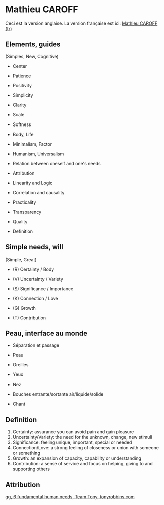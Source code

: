 # Mathieu CAROFF

Ceci est la version anglaise. La version française est ici: [Mathieu CAROFF (fr)](README.fr.md)

## Elements, guides

(Simples, New, Cognitive)

- Center
- Patience
- Positivity
- Simplicity
- Clarity
- Scale
- Softness

- Body, Life
- Minimalism, Factor
- Humanism, Universalism

- Relation between oneself and one's needs

- Attribution
- Linearity and Logic
- Correlation and causality
- Practicality

- Transparency
- Quality
- Definition

## Simple needs, will

(Simple, Great)

- (R) Certainty / Body
- (V) Uncertainty / Variety
- (S) Significance / Importance
- (K) Connection / Love

- (G) Growth
- (T) Contribution

## Peau, interface au monde

- Séparation et passage

- Peau
- Oreilles
- Yeux
- Nez
- Bouches entrante/sortante air/liquide/solide
- Chant

## Definition

1. Certainty: assurance you can avoid pain and gain pleasure
2. Uncertainty/Variety: the need for the unknown, change, new stimuli
3. Significance: feeling unique, important, special or needed
4. Connection/Love: a strong feeling of closeness or union with someone or something
5. Growth: an expansion of capacity, capability or understanding
6. Contribution: a sense of service and focus on helping, giving to and supporting others

## Attribution

[gg, 6 fundamental human needs, Team Tony, tonyrobbins.com](https://www.tonyrobbins.com/mind-meaning/do-you-need-to-feel-significant/)
